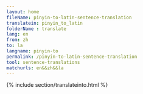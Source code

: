 ```yaml
---
layout: home
fileName: pinyin-to-latin-sentence-translation
translatein: pinyin_to_latin
folderName : translate
lang: en
from: zh
to: la
langname: pinyin-to
permalink: /pinyin-to-latin-sentence-translation
tool: sentence-translations
matchurls: en&&zh&&la
---
```

{% include section/translateinto.html %}
